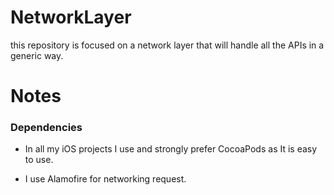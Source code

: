 # NetworkLayer
this repository is focused on a network layer that will handle all the APIs in a generic way. 

# Notes
### Dependencies
* In all my iOS projects I use and strongly prefer CocoaPods as It is easy to use.

* I use Alamofire for networking request.
